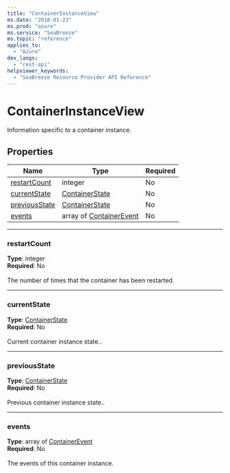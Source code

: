 ```yaml
---
title: "ContainerInstanceView"
ms.date: "2018-01-23"
ms.prod: "azure"
ms.service: "SeaBreeze"
ms.topic: "reference"
applies_to: 
  - "Azure"
dev_langs: 
  - "rest-api"
helpviewer_keywords: 
  - "SeaBreeze Resource Provider API Reference"
---
```

# ContainerInstanceView

Information specific to a container instance.

## Properties
| Name | Type | Required |
| --- | --- | --- |
| [restartCount](#restartcount) | integer | No |
| [currentState](#currentstate) | [ContainerState](seabreeze-model-containerstate.md) | No |
| [previousState](#previousstate) | [ContainerState](seabreeze-model-containerstate.md) | No |
| [events](#events) | array of [ContainerEvent](seabreeze-model-containerevent.md) | No |

____
### restartCount
__Type__: integer <br/>
__Required__: No<br/>
<br/>
The number of times that the container has been restarted.

____
### currentState
__Type__: [ContainerState](seabreeze-model-containerstate.md) <br/>
__Required__: No<br/>
<br/>
Current container instance state..

____
### previousState
__Type__: [ContainerState](seabreeze-model-containerstate.md) <br/>
__Required__: No<br/>
<br/>
Previous container instance state..

____
### events
__Type__: array of [ContainerEvent](seabreeze-model-containerevent.md) <br/>
__Required__: No<br/>
<br/>
The events of this container instance.
